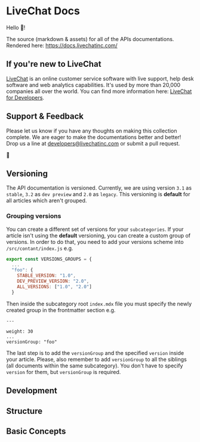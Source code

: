 # LiveChat Docs

Hello 👋!

The source (markdown & assets) for all of the APIs documentations. Rendered here: https://docs.livechatinc.com/

## If you're new to LiveChat

[LiveChat](https://www.livechatinc.com/) is an online customer service software with live support, help desk software and web analytics capabilities. It's used by more than 20,000 companies all over the world. You can find more information here: [LiveChat for Developers](https://developers.livechatinc.com/).

## Support & Feedback

Please let us know if you have any thoughts on making this collection complete. We are eager to make the documentations better and better! Drop us a line at developers@livechatinc.com or submit a pull request.

:rocket:

## Versioning

The API documentation is versioned. Currently, we are using version `3.1` as `stable`, `3.2` as `dev preview` and `2.0` as `legacy`. This versioning is **default** for all articles which aren't grouped.

### Grouping versions

You can create a different set of versions for your `subcategories`.
If your article isn't using the **default** versioning, you can create a custom group of versions. In order to do that, you need to add your versions scheme into `/src/contant/index.js` e.g.

```js
export const VERSIONS_GROUPS = {
  ...
  "foo": {
    STABLE_VERSION: "1.0",
    DEV_PREVIEW_VERSION: "2.0",
    ALL_VERSIONS: ["1.0", "2.0"]
  }
```

Then inside the subcategory root `index.mdx` file you must specify the newly created group in the frontmatter section e.g.

```
---

weight: 30
...
versionGroup: "foo"
```

The last step is to add the `versionGroup` and the specified `version` inside your article. Please, also remember to add `versionGroup` to all the siblings (all documents within the same subcategory). You don't have to specify `version` for them, but `versionGroup` is required. 

## Development

## Structure

## Basic Concepts
